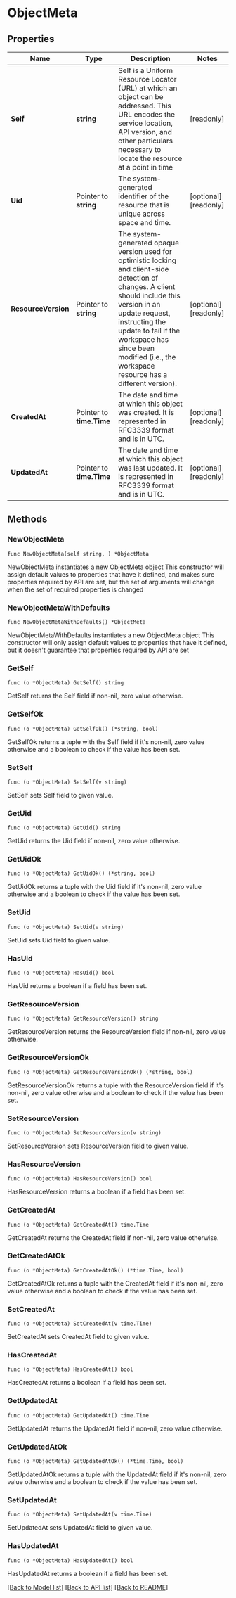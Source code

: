 # ObjectMeta

## Properties

Name | Type | Description | Notes
------------ | ------------- | ------------- | -------------
**Self** | **string** | Self is a Uniform Resource Locator (URL) at which an object can be addressed. This URL encodes the service location, API version, and other particulars necessary to locate the resource at a point in time | [readonly] 
**Uid** | Pointer to **string** | The system-generated identifier of the resource that is unique across space and time. | [optional] [readonly] 
**ResourceVersion** | Pointer to **string** | The system-generated opaque version used for optimistic locking and client-side detection of changes. A client should include this version in an update request, instructing the update to fail if the workspace has since been modified (i.e., the workspace resource has a different version). | [optional] [readonly] 
**CreatedAt** | Pointer to **time.Time** | The date and time at which this object was created. It is represented in RFC3339 format and is in UTC. | [optional] [readonly] 
**UpdatedAt** | Pointer to **time.Time** | The date and time at which this object was last updated. It is represented in RFC3339 format and is in UTC. | [optional] [readonly] 

## Methods

### NewObjectMeta

`func NewObjectMeta(self string, ) *ObjectMeta`

NewObjectMeta instantiates a new ObjectMeta object
This constructor will assign default values to properties that have it defined,
and makes sure properties required by API are set, but the set of arguments
will change when the set of required properties is changed

### NewObjectMetaWithDefaults

`func NewObjectMetaWithDefaults() *ObjectMeta`

NewObjectMetaWithDefaults instantiates a new ObjectMeta object
This constructor will only assign default values to properties that have it defined,
but it doesn't guarantee that properties required by API are set

### GetSelf

`func (o *ObjectMeta) GetSelf() string`

GetSelf returns the Self field if non-nil, zero value otherwise.

### GetSelfOk

`func (o *ObjectMeta) GetSelfOk() (*string, bool)`

GetSelfOk returns a tuple with the Self field if it's non-nil, zero value otherwise
and a boolean to check if the value has been set.

### SetSelf

`func (o *ObjectMeta) SetSelf(v string)`

SetSelf sets Self field to given value.


### GetUid

`func (o *ObjectMeta) GetUid() string`

GetUid returns the Uid field if non-nil, zero value otherwise.

### GetUidOk

`func (o *ObjectMeta) GetUidOk() (*string, bool)`

GetUidOk returns a tuple with the Uid field if it's non-nil, zero value otherwise
and a boolean to check if the value has been set.

### SetUid

`func (o *ObjectMeta) SetUid(v string)`

SetUid sets Uid field to given value.

### HasUid

`func (o *ObjectMeta) HasUid() bool`

HasUid returns a boolean if a field has been set.

### GetResourceVersion

`func (o *ObjectMeta) GetResourceVersion() string`

GetResourceVersion returns the ResourceVersion field if non-nil, zero value otherwise.

### GetResourceVersionOk

`func (o *ObjectMeta) GetResourceVersionOk() (*string, bool)`

GetResourceVersionOk returns a tuple with the ResourceVersion field if it's non-nil, zero value otherwise
and a boolean to check if the value has been set.

### SetResourceVersion

`func (o *ObjectMeta) SetResourceVersion(v string)`

SetResourceVersion sets ResourceVersion field to given value.

### HasResourceVersion

`func (o *ObjectMeta) HasResourceVersion() bool`

HasResourceVersion returns a boolean if a field has been set.

### GetCreatedAt

`func (o *ObjectMeta) GetCreatedAt() time.Time`

GetCreatedAt returns the CreatedAt field if non-nil, zero value otherwise.

### GetCreatedAtOk

`func (o *ObjectMeta) GetCreatedAtOk() (*time.Time, bool)`

GetCreatedAtOk returns a tuple with the CreatedAt field if it's non-nil, zero value otherwise
and a boolean to check if the value has been set.

### SetCreatedAt

`func (o *ObjectMeta) SetCreatedAt(v time.Time)`

SetCreatedAt sets CreatedAt field to given value.

### HasCreatedAt

`func (o *ObjectMeta) HasCreatedAt() bool`

HasCreatedAt returns a boolean if a field has been set.

### GetUpdatedAt

`func (o *ObjectMeta) GetUpdatedAt() time.Time`

GetUpdatedAt returns the UpdatedAt field if non-nil, zero value otherwise.

### GetUpdatedAtOk

`func (o *ObjectMeta) GetUpdatedAtOk() (*time.Time, bool)`

GetUpdatedAtOk returns a tuple with the UpdatedAt field if it's non-nil, zero value otherwise
and a boolean to check if the value has been set.

### SetUpdatedAt

`func (o *ObjectMeta) SetUpdatedAt(v time.Time)`

SetUpdatedAt sets UpdatedAt field to given value.

### HasUpdatedAt

`func (o *ObjectMeta) HasUpdatedAt() bool`

HasUpdatedAt returns a boolean if a field has been set.


[[Back to Model list]](../README.md#documentation-for-models) [[Back to API list]](../README.md#documentation-for-api-endpoints) [[Back to README]](../README.md)


